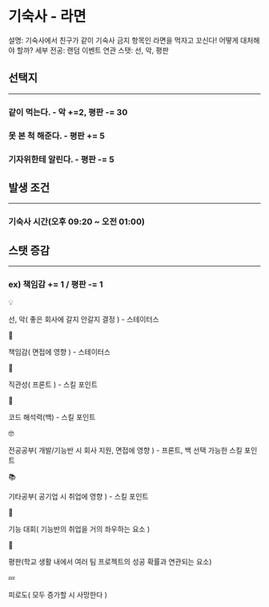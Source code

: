 # 기숙사 - 라면

설명: 기숙사에서 친구가 같이 기숙사 금지 항목인 라면을 먹자고 꼬신다!
어떻게 대처해야 할까?
세부 전공: 랜덤 이벤트
연관 스탯: 선, 악, 평판

## 선택지

---

### 같이 먹는다. - 악 +=2, 평판 -= 30

### 못 본 척 해준다. - 평판 += 5

### 기자위한테 알린다. - 평판 -= 5

## 발생 조건

---

### 기숙사 시간(오후 09:20 ~ 오전 01:00)

## 스탯 증감

---

### ex) 책임감 += 1 / 평판 -= 1

<aside>
💡

선, 악( 좋은 회사에 갈지 안갈지 결정 ) - 스테이터스

</aside>

<aside>
📖

책임감( 면접에 영향 ) - 스테이터스

</aside>

<aside>
👀

직관성( 프론트 ) - 스킬 포인트

</aside>

<aside>
👀

코드 해석력(백) - 스킬 포인트

</aside>

<aside>
🤓

전공공부( 개발/기능반 시 회사 지원, 면접에 영향 ) - 프론트, 백 선택 가능한 스킬 포인트

</aside>

<aside>
📚

기타공부( 공기업 시 취업에 영향 ) - 스킬 포인트

</aside>

<aside>
👀

기능 대회( 기능반의 취업을 거의 좌우하는 요소 )

</aside>

<aside>
👀

평판(학교 생활 내에서 여러 팀 프로젝트의 성공 확률과 연관되는 요소)

</aside>

<aside>
💤

피로도( 모두 증가할 시 사망한다 )

</aside>